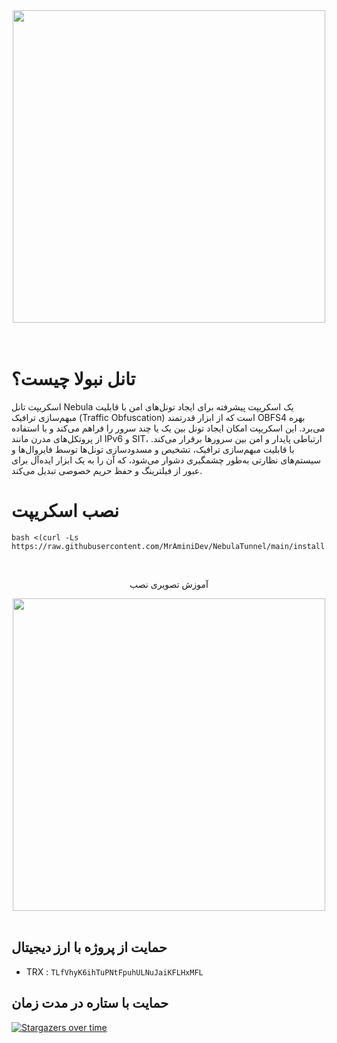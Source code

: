 <div align="center"><img src="https://raw.githubusercontent.com/MrAminiDev/NebulaTunnel/main/NebulaTunnel.JPG" width="500"></div>
  <br><br>


# تانل نبولا چیست؟

اسکریپت تانل Nebula یک اسکریپت پیشرفته برای ایجاد تونل‌های امن با قابلیت مبهم‌سازی ترافیک (Traffic Obfuscation) است که از ابزار قدرتمند OBFS4 بهره می‌برد. این اسکریپت امکان ایجاد تونل بین یک یا چند سرور را فراهم می‌کند و با استفاده از پروتکل‌های مدرن مانند IPv6 و SIT، ارتباطی پایدار و امن بین سرورها برقرار می‌کند. با قابلیت مبهم‌سازی ترافیک، تشخیص و مسدودسازی تونل‌ها توسط فایروال‌ها و سیستم‌های نظارتی به‌طور چشمگیری دشوار می‌شود، که آن را به یک ابزار ایده‌آل برای عبور از فیلترینگ و حفظ حریم خصوصی تبدیل می‌کند.

# نصب اسکریپت
```
bash <(curl -Ls https://raw.githubusercontent.com/MrAminiDev/NebulaTunnel/main/install.sh)
```
<div align="center"><br>
<p>آموزش تصویری نصب</p>
</div>
<div align="center"><a href="https://www.youtube.com/watch?v=pxI7-LUpmIQ"><img src="https://raw.githubusercontent.com/MrAminiDev/NebulaTunnel/main/tutorial.jpg" width="500"></a></div>
<br>

##  حمایت از پروژه با ارز دیجیتال 
- TRX : `TLfVhyK6ihTuPNtFpuhULNuJaiKFLHxMFL`

## حمایت با ستاره در مدت زمان
[![Stargazers over time](https://starchart.cc/MrAminiDev/NebulaTunnel.svg?variant=adaptive)](https://starchart.cc/MrAminiDev/NebulaTunnel)
